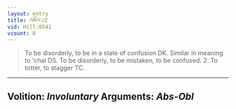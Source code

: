 ```yaml
---
layout: entry
title: འཆོལ་√2
vid: Hill:0541
vcount: 0
---
```

> To be disorderly, to be in a state of confusion DK\. Similar in meaning to 'chal DS\. To be disorderly, to be mistaken, to be confused\. 2\. To totter, to stagger TC\.

---
Volition: _Involuntary_
Arguments: _Abs-Obl_
---

